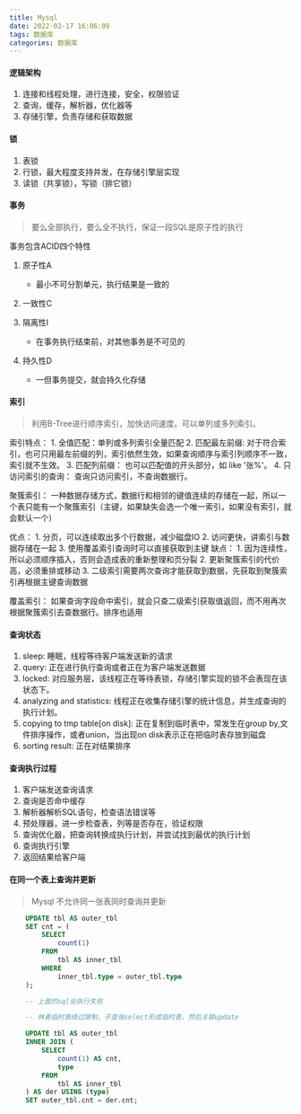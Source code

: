 ```yaml
---
title: Mysql
date: 2022-02-17 16:06:09
tags: 数据库
categories: 数据库
---
```



#### 逻辑架构

1. 连接和线程处理，进行连接，安全，权限验证
2. 查询，缓存，解析器，优化器等
3. 存储引擎，负责存储和获取数据




#### 锁

1. 表锁
2. 行锁，最大程度支持并发，在存储引擎层实现
3. 读锁（共享锁），写锁（排它锁）


#### 事务

> 要么全部执行，要么全不执行，保证一段SQL是原子性的执行

事务包含ACID四个特性

1. 原子性A
	- 最小不可分割单元，执行结果是一致的 	
2. 一致性C
	
3. 隔离性I
	- 在事务执行结束前，对其他事务是不可见的
4. 持久性D
	- 一但事务提交，就会持久化存储



#### 索引

> 利用B-Tree进行顺序索引，加快访问速度。可以单列或多列索引。

索引特点：
	1. 全值匹配：单列或多列索引全量匹配
	2. 匹配最左前缀: 对于符合索引，也可只用最左前缀的列，索引依然生效，如果查询顺序与索引列顺序不一致，索引就不生效。
	3. 匹配列前缀： 也可以匹配值的开头部分，如 like '张%'。
	4. 只访问索引的查询： 查询只访问索引，不查询数据行。

聚簇索引： 一种数据存储方式，数据行和相邻的键值连续的存储在一起，所以一个表只能有一个聚簇索引（主键，如果缺失会选一个唯一索引，如果没有索引，就会默认一个）

优点：
	1. 分页，可以连续取出多个行数据，减少磁盘IO
	2. 访问更快，讲索引与数据存储在一起
	3. 使用覆盖索引查询时可以直接获取到主键
缺点：
	1. 因为连续性，所以必须顺序插入，否则会造成表的重新整理和页分裂
	2. 更新聚簇索引的代价高，必须重排或移动
	3. 二级索引需要两次查询才能获取到数据，先获取到聚簇索引再根据主键查询数据

覆盖索引：
	如果查询字段命中索引，就会只查二级索引获取值返回，而不用再次根据聚簇索引去查数据行。排序也适用


#### 查询状态

1. sleep: 睡眠，线程等待客户端发送新的请求
2. query: 正在进行执行查询或者正在为客户端发送数据
3. locked: 对应服务层，该线程正在等待表锁，存储引擎实现的锁不会表现在该状态下。
4. analyzing and statistics: 线程正在收集存储引擎的统计信息，并生成查询的执行计划。
5. copying to tmp table[on disk]: 正在复制到临时表中，常发生在group by,文件排序操作，或者union，当出现on disk表示正在把临时表存放到磁盘
6. sorting result: 正在对结果排序



#### 查询执行过程

1. 客户端发送查询请求
2. 查询是否命中缓存
3. 解析器解析SQL语句，检查语法错误等
4. 预处理器，进一步检查表，列等是否存在，验证权限
5. 查询优化器，把查询转换成执行计划，并尝试找到最优的执行计划
6. 查询执行引擎
7. 返回结果给客户端


#### 在同一个表上查询并更新

> Mysql 不允许同一张表同时查询并更新

``` SQL
	UPDATE tbl AS outer_tbl
	SET cnt = (
		SELECT
			count(1)
		FROM
			tbl AS inner_tbl
		WHERE
			inner_tbl.type = outer_tbl.type
	);

	-- 上面的sql会执行失败

	-- 林勇临时表绕过限制，子查询select形成临时表，然后关联update

	UPDATE tbl AS outer_tbl
	INNER JOIN (
		SELECT
			count(1) AS cnt,
			type
		FROM
			tbl AS inner_tbl
	) AS der USING (type)
	SET outer_tbl.cnt = der.cnt;

```
